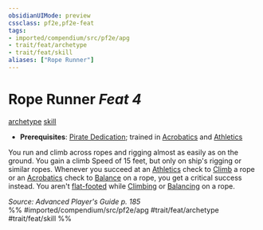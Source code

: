 ```yaml
---
obsidianUIMode: preview
cssclass: pf2e,pf2e-feat
tags:
- imported/compendium/src/pf2e/apg
- trait/feat/archetype
- trait/feat/skill
aliases: ["Rope Runner"]
---
```

# Rope Runner  *Feat 4*  
[archetype](archetype.md)  [skill](skill.md)  

- **Prerequisites**: [Pirate Dedication](pirate-dedication-apg.md); trained in [Acrobatics](../skills.md#Acrobatics) and [Athletics](../skills.md#Athletics)

You run and climb across ropes and rigging almost as easily as on the ground. You gain a climb Speed of 15 feet, but only on ship's rigging or similar ropes. Whenever you succeed at an [Athletics](../skills.md#Athletics) check to [Climb](climb.md) a rope or an [Acrobatics](../skills.md#Acrobatics) check to [Balance](balance.md) on a rope, you get a critical success instead. You aren't [flat-footed](conditions.md#Flat-footed) while [Climbing](climb.md) or [Balancing](balance.md) on a rope.

*Source: Advanced Player's Guide p. 185*  
%% #imported/compendium/src/pf2e/apg #trait/feat/archetype #trait/feat/skill %%